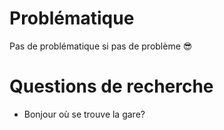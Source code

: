 # Problématique
Pas de problématique si pas de problème 😎
# Questions de recherche
- Bonjour où se trouve la gare?